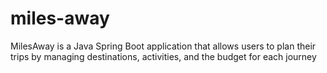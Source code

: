 # miles-away
MilesAway is a Java Spring Boot application that allows users to plan their trips by managing destinations, activities, and the budget for each journey
